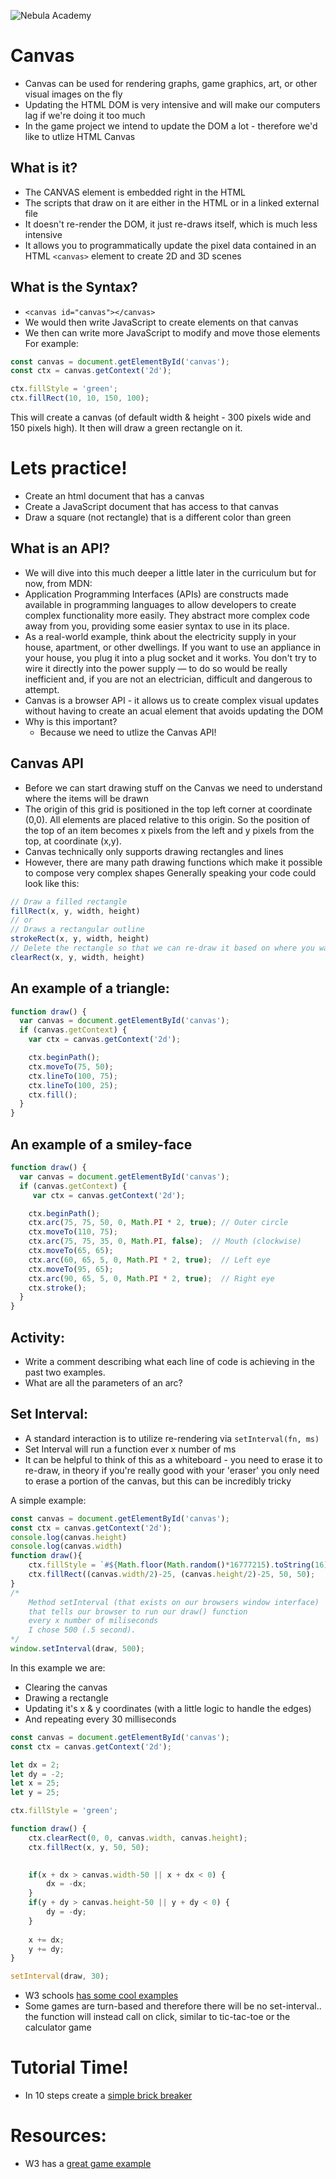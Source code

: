 ![Nebula Academy](https://nebulaacademy.com/static/media/NebulaAcademyLogoNextToTitle.7d951a1b.png)

# Canvas
- Canvas can be used for rendering graphs, game graphics, art, or other visual images on the fly
- Updating the HTML DOM is very intensive and will make our computers lag if we're doing it too much
- In the game project we intend to update the DOM a lot - therefore we'd like to utlize HTML Canvas

## What is it?
- The CANVAS element is embedded right in the HTML
- The scripts that draw on it are either in the HTML or in a linked external file
- It doesn't re-render the DOM, it just re-draws itself, which is much less intensive
- It allows you to programmatically update the pixel data contained in an HTML `<canvas>` element to create 2D and 3D scenes

## What is the Syntax?
- `<canvas id="canvas"></canvas>`
- We would then write JavaScript to create elements on that canvas
- We then can write more JavaScript to modify and move those elements
For example:
```js
const canvas = document.getElementById('canvas');
const ctx = canvas.getContext('2d');

ctx.fillStyle = 'green';
ctx.fillRect(10, 10, 150, 100);
```

This will create a canvas (of default width & height - 300 pixels wide and 150 pixels high). It then will draw a green rectangle on it.

# Lets practice!
- Create an html document that has a canvas
- Create a JavaScript document that has access to that canvas
- Draw a square (not rectangle) that is a different color than green

## What is an API?
- We will dive into this much deeper a little later in the curriculum but for now, from MDN: 
- Application Programming Interfaces (APIs) are constructs made available in programming languages to allow developers to create complex functionality more easily. They abstract more complex code away from you, providing some easier syntax to use in its place.
- As a real-world example, think about the electricity supply in your house, apartment, or other dwellings. If you want to use an appliance in your house, you plug it into a plug socket and it works. You don't try to wire it directly into the power supply — to do so would be really inefficient and, if you are not an electrician, difficult and dangerous to attempt.
- Canvas is a browser API - it allows us to create complex visual updates without having to create an acual element that avoids updating the DOM
- Why is this important?
    -   Because we need to utlize the Canvas API!

## Canvas API
- Before we can start drawing stuff on the Canvas we need to understand where the items will be drawn
- The origin of this grid is positioned in the top left corner at coordinate (0,0). All elements are placed relative to this origin. So the position of the top of an item becomes x pixels from the left and y pixels from the top, at coordinate (x,y).
- Canvas technically only supports drawing rectangles and lines 
- However, there are many path drawing functions which make it possible to compose very complex shapes
Generally speaking your code could look like this:
```js
// Draw a filled rectangle
fillRect(x, y, width, height)
// or
// Draws a rectangular outline
strokeRect(x, y, width, height)
// Delete the rectangle so that we can re-draw it based on where you want this rectangle to move
clearRect(x, y, width, height)
```

## An example of a triangle:
```js
function draw() {
  var canvas = document.getElementById('canvas');
  if (canvas.getContext) {
    var ctx = canvas.getContext('2d');

    ctx.beginPath();
    ctx.moveTo(75, 50);
    ctx.lineTo(100, 75);
    ctx.lineTo(100, 25);
    ctx.fill();
  }
}
```

## An example of a smiley-face
```js
function draw() {
  var canvas = document.getElementById('canvas');
  if (canvas.getContext) {
     var ctx = canvas.getContext('2d');

    ctx.beginPath();
    ctx.arc(75, 75, 50, 0, Math.PI * 2, true); // Outer circle
    ctx.moveTo(110, 75);
    ctx.arc(75, 75, 35, 0, Math.PI, false);  // Mouth (clockwise)
    ctx.moveTo(65, 65);
    ctx.arc(60, 65, 5, 0, Math.PI * 2, true);  // Left eye
    ctx.moveTo(95, 65);
    ctx.arc(90, 65, 5, 0, Math.PI * 2, true);  // Right eye
    ctx.stroke();
  }
}
```

## Activity:
- Write a comment describing what each line of code is achieving in the past two examples.
- What are all the parameters of an arc?

## Set Interval:
- A standard interaction is to utilize re-rendering via `setInterval(fn, ms)`
- Set Interval will run a function ever x number of ms
- It can be helpful to think of this as a whiteboard - you need to erase it to re-draw, in theory if you're really good with your 'eraser' you only need to erase a portion of the canvas, but this can be incredibly tricky

A simple example:
```js
const canvas = document.getElementById('canvas');
const ctx = canvas.getContext('2d');
console.log(canvas.height)
console.log(canvas.width)
function draw(){
    ctx.fillStyle = `#${Math.floor(Math.random()*16777215).toString(16)}`;
    ctx.fillRect((canvas.width/2)-25, (canvas.height/2)-25, 50, 50);
}
/*
    Method setInterval (that exists on our browsers window interface) 
    that tells our browser to run our draw() function 
    every x number of miliseconds
    I chose 500 (.5 second).
*/
window.setInterval(draw, 500);
```

In this example we are:
- Clearing the canvas
- Drawing a rectangle
- Updating it's x & y coordinates (with a little logic to handle the edges)
- And repeating every 30 milliseconds
```js
const canvas = document.getElementById('canvas');
const ctx = canvas.getContext('2d');

let dx = 2;
let dy = -2;
let x = 25;
let y = 25;

ctx.fillStyle = 'green';

function draw() {
    ctx.clearRect(0, 0, canvas.width, canvas.height);
    ctx.fillRect(x, y, 50, 50);

    
    if(x + dx > canvas.width-50 || x + dx < 0) {
        dx = -dx;
    }
    if(y + dy > canvas.height-50 || y + dy < 0) {
        dy = -dy;
    }
    
    x += dx;
    y += dy;
}

setInterval(draw, 30);
```
- W3 schools [has some cool examples](https://www.w3schools.com/jsref/met_win_setinterval.asp)
- Some games are turn-based and therefore there will be no set-interval.. the function will instead call on click, similar to tic-tac-toe or the calculator game


# Tutorial Time!
- In 10 steps create a [simple brick breaker](https://developer.mozilla.org/en-US/docs/Games/Tutorials/2D_Breakout_game_pure_JavaScript)

# Resources:
- W3 has a [great game example](https://www.w3schools.com/graphics/tryit.asp?filename=trygame_default_gravity)
